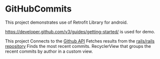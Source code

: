 # GitHubCommits

This project demonstrates use of Retrofit Library for android.

https://developer.github.com/v3/guides/getting-started/ is used for demo.

This project Connects to the [Github API](https://developer.github.com/)
Fetches results from the [rails/rails repository](http://github.com/rails/rails)
Finds the most recent commits.
RecyclerView that groups the recent commits by author in a custom view.
